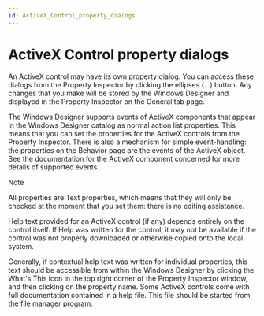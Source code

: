 ```yaml
---
id: ActiveX_Control_property_dialogs
---
```


# ActiveX Control property dialogs

An ActiveX control may have its own property dialog. You can access these dialogs from the Property Inspector by clicking the ellipses (…) button. Any changes that you make will be stored by the Windows Designer and displayed in the Property Inspector on the General tab page.

The Windows Designer supports events of ActiveX components that appear in the Windows Designer catalog as normal action list properties. This means that you can set the properties for the ActiveX controls from the Property Inspector. There is also a mechanism for simple event-handling: the properties on the Behavior page are the events of the ActiveX object. See the documentation for the ActiveX component concerned for more details of supported events.

> [!NOTE]
> All properties are Text properties, which means that they will only be checked at the moment that you set them: there is no editing assistance.

Help text provided for an ActiveX control (if any) depends entirely on the control itself. If Help was written for the control, it may not be available if the control was not properly downloaded or otherwise copied onto the local system.

Generally, if contextual help text was written for individual properties, this text should be accessible from within the Windows Designer by clicking the What's This icon in the top right corner of the Property Inspector window, and then clicking on the property name. Some ActiveX controls come with full documentation contained in a help file. This file should be started from the file manager program.